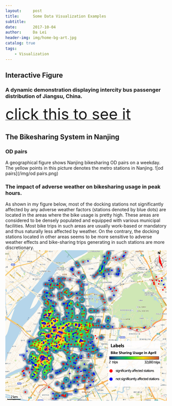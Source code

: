 ```yaml
---
layout:     post
title:      Some Data Visualization Examples
subtitle:   
date:       2017-10-04
author:     Da Lei
header-img: img/home-bg-art.jpg
catalog: true
tags:
    - Visualization
---
```



## Interactive Figure

### A dynamic demonstration displaying intercity bus passenger distribution of Jiangsu, China.
 [<font size = 10>click this to see it</font>](/4-30/test2.html) 

## The Bikesharing System in Nanjing
### OD pairs
A geographical figure shows Nanjing bikesharing OD pairs on a weekday.
The yellow points in this picture denotes the metro stations in Nanjing.
![od pairs](/img/od pairs.png)

### The impact of adverse weather on bikesharing usage in peak hours.
As shown in my figure below, most of the docking stations not significantly affected by any adverse weather factors (stations denoted by blue dots) are located in the areas where the bike usage is pretty high. These areas are considered to be densely populated and equipped with various municipal facilities. Most bike trips in such areas are usually work-based or mandatory and thus naturally less affected by weather. On the contrary, the docking stations located in other areas seems to be more sensitive to adverse weather effects and bike-sharing trips generating in such stations are more discretionary.
![od pairs](/img/peak_blue_color.jpg)
